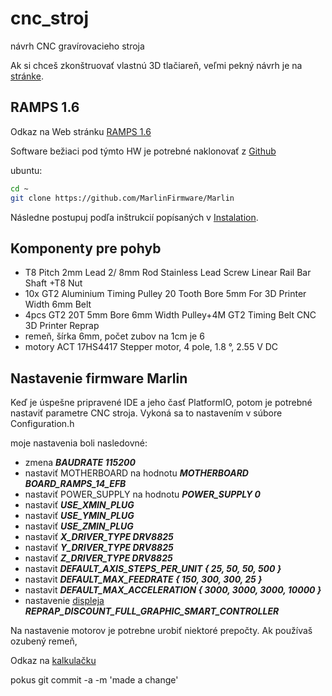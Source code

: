 # cnc_stroj
návrh CNC gravírovacieho stroja

Ak si chceš zkonštruovať vlastnú 3D tlačiareň, veľmi pekný návrh je na [stránke](http://www.juce.sk/index.php/elektronika/3d-tlac/13-stavba-3d-tlaciarne?showall=1).

## RAMPS 1.6

Odkaz na Web stránku [RAMPS 1.6](https://reprap.org/wiki/RAMPS_1.6)

Software bežiaci pod týmto HW je potrebné naklonovať z [Github](https://github.com/MarlinFirmware/Marlin)

ubuntu:
```sh
cd ~ 
git clone https://github.com/MarlinFirmware/Marlin

```

Následne postupuj podľa inštrukcií popísaných v [Instalation](http://marlinfw.org/docs/basics/install.html).

## Komponenty pre pohyb

* T8 Pitch 2mm Lead 2/ 8mm Rod Stainless Lead Screw Linear Rail Bar Shaft +T8 Nut
* 10x GT2 Aluminium Timing Pulley 20 Tooth Bore 5mm For 3D Printer Width 6mm Belt 
* 4pcs GT2 20T 5mm Bore 6mm Width Pulley+4M GT2 Timing Belt CNC 3D Printer Reprap
* remeň, šírka 6mm, počet zubov na 1cm je 6
* motory ACT 17HS4417 Stepper motor, 4 pole, 1.8 °, 2.55 V DC

## Nastavenie firmware Marlin

Keď je úspešne pripravené IDE a jeho časť PlatformIO, potom je potrebné nastaviť parametre CNC stroja. Vykoná sa to nastavením v súbore Configuration.h

moje nastavenia boli nasledovné:
* zmena ***BAUDRATE 115200***
* nastaviť MOTHERBOARD na hodnotu ***MOTHERBOARD BOARD_RAMPS_14_EFB***
* nastaviť POWER_SUPPLY na hodnotu ***POWER_SUPPLY 0***
* nastaviť ***USE_XMIN_PLUG***
* nastaviť ***USE_YMIN_PLUG***
* nastaviť ***USE_ZMIN_PLUG***
* nastaviť ***X_DRIVER_TYPE  DRV8825***
* nastaviť ***Y_DRIVER_TYPE  DRV8825***
* nastaviť ***Z_DRIVER_TYPE  DRV8825***
* nastavit ***DEFAULT_AXIS_STEPS_PER_UNIT   { 25, 50, 50, 500 }***
* nastavit ***DEFAULT_MAX_FEEDRATE          { 150, 300, 300, 25 }***
* nastavit ***DEFAULT_MAX_ACCELERATION      { 3000, 3000, 3000, 10000 }***
* nastavenie [displeja](https://reprap.org/wiki/RepRapDiscount_Full_Graphic_Smart_Controller) ***REPRAP_DISCOUNT_FULL_GRAPHIC_SMART_CONTROLLER***


Na nastavenie motorov je potrebne urobiť niektoré prepočty. Ak používaš ozubený remeň, 

Odkaz na [kalkulačku](https://blog.prusaprinters.org/calculator/)


pokus
git commit -a -m 'made a change'
